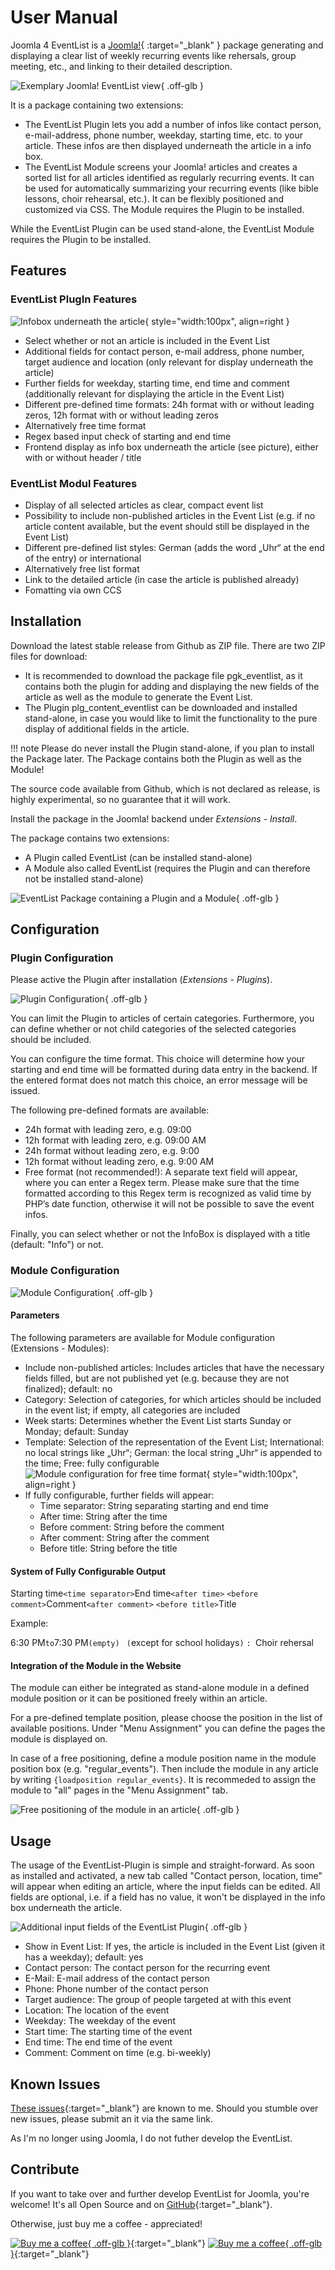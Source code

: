 # User Manual

Joomla 4 EventList is a [Joomla!](https://www.joomla.org){ :target="_blank" } package generating and displaying a clear list of weekly recurring events like rehersals, group meeting, etc., and linking to their detailed description.

![Exemplary Joomla! EventList view](assets/images/Portfolio_EventList.png){ .off-glb }

It is a package containing two extensions:

- The EventList Plugin lets you add a number of infos like contact person, e-mail-address, phone number, weekday, starting time, etc. to your article. These infos are then displayed underneath the article in a info box.
- The EventList Module screens your Joomla! articles and creates a sorted list for all articles identified as regularly recurring events. It can be used for automatically summarizing your recurring events (like bible lessons, choir rehearsal, etc.). It can be flexibly positioned and customized via CSS. The Module requires the Plugin to be installed. 

While the EventList Plugin can be used stand-alone, the EventList Module requires the Plugin to be installed.

## Features

### EventList PlugIn Features

![Infobox underneath the article](assets/images/EventList_Plugin_Ausgabe.png){ style="width:100px", align=right }

- Select whether or not an article is included in the Event List
- Additional fields for contact person, e-mail address, phone number, target audience and location (only relevant for display underneath the article)
- Further fields for weekday, starting time, end time and comment (additionally relevant for displaying the article in the Event List)
- Different pre-defined time formats: 24h format with or without leading zeros, 12h format with or without leading zeros
- Alternatively free time format
- Regex based input check of starting and end time
- Frontend display as info box underneath the article (see picture), either with or without header / title

### EventList Modul Features

- Display of all selected articles as clear, compact event list
- Possibility to include non-published articles in the Event List (e.g. if no article content available, but the event should still be displayed in the Event List)
- Different pre-defined list styles: German (adds the word „Uhr“ at the end of the entry) or international
- Alternatively free list format
- Link to the detailed article (in case the article is published already)
- Fomatting via own CCS

## Installation

Download the latest stable release from Github as ZIP file. There are two ZIP files for download:

- It is recommended to download the package file pgk_eventlist, as it contains both the plugin for adding and displaying the new fields of the article as well as the module to generate the Event List.
- The Plugin plg_content_eventlist can be downloaded and installed stand-alone, in case you would like to limit the functionality to the pure display of additional fields in the article.

!!! note
    Please do never install the Plugin stand-alone, if you plan to install the Package later. The Package contains both the Plugin as well as the Module!

The source code available from Github, which is not declared as release, is highly experimental, so no guarantee that it will work.

Install the package in the Joomla! backend under *Extensions - Install*.

The package contains two extensions:

- A Plugin called EventList (can be installed stand-alone)
- A Module also called EventList (requires the Plugin and can therefore not be installed stand-alone)

![EventList Package containing a Plugin and a Module](assets/images/EventList_Installation_Erweiterungen.png){ .off-glb }

## Configuration

### Plugin Configuration

Please active the Plugin after installation (*Extensions - Plugins*).

![Plugin Configuration](assets/images/EventList_Plugin_Konfiguration.png){ .off-glb }

You can limit the Plugin to articles of certain categories. Furthermore, you can define whether or not child categories of the selected categories should be included.

You can configure the time format. This choice will determine how your starting and end time will be formatted during data entry in the backend. If the entered format does not match this choice, an error message will be issued.

The following pre-defined formats are available:

- 24h format with leading zero, e.g. 09:00
- 12h format with leading zero, e.g. 09:00 AM
- 24h format without leading zero, e.g. 9:00
- 12h format without leading zero, e.g. 9:00 AM
- Free format (not recommended!): A separate text field will appear, where you can enter a Regex term. Please make sure that the time formatted according to this Regex term is recognized as valid time by PHP’s date function, otherwise it will not be possible to save the event infos.

Finally, you can select whether or not the InfoBox is displayed with a title (default: "Info") or not.

### Module Configuration

![Module Configuration](assets/images/EventList_Modul_Konfiguration.png){ .off-glb }

#### Parameters

The following parameters are available for Module configuration (Extensions - Modules):

- Include non-published articles: Includes articles that have the necessary fields filled, but are not published yet (e.g. because they are not finalized); default: no
- Category: Selection of categories, for which articles should be included in the event list; if empty, all categories are included
- Week starts: Determines whether the Event List starts Sunday or Monday; default: Sunday
- Template: Selection of the representation of the Event List; International: no local strings like „Uhr“; German: the local string „Uhr“ is appended to the time; Free: fully configurable
![Module configuration for free time format](assets/images/Eventlist_Modul_Konfiguration_FreiesTemplate.png){ style="width:100px", align=right }
- If fully configurable, further fields will appear:
    - Time separator: String separating starting and end time
    - After time: String after the time
    - Before comment: String before the comment
    - After comment: String after the comment
    - Before title: String before the title

#### System of Fully Configurable Output

Starting time`<time separator>`End time`<after time>` `<before comment>`Comment`<after comment>` `<before title>`Title

Example:

6:30 PM` to `7:30 PM`(empty)` ` (`except for school holidays`)` `: `Choir rehersal

#### Integration of the Module in the Website

The module can either be integrated as stand-alone module in a defined module position or it can be positioned freely within an article.

For a pre-defined template position, please choose the position in the list of available positions. Under "Menu Assignment" you can define the pages the module is displayed on.

In case of a free positioning, define a module position name in the module position box (e.g. "regular_events"). Then include the module in any article by writing `{loadposition regular_events}`. It is recommeded to assign the module to "all" pages in the "Menu Assignment" tab.

![Free positioning of the module in an article](assets/images/Eventlist_Modul_Konfiguration_FreiePositionierung.png){ .off-glb }

## Usage

The usage of the EventList-Plugin is simple and straight-forward. As soon as installed and activated, a new tab called "Contact person, location, time" will appear when editing an article, where the input fields can be edited. All fields are optional, i.e. if a field has no value, it won't be displayed in the info box underneath the article.

![Additional input fields of the EventList Plugin](assets/images/Eventlist_Plugin_Eingabe.png){ .off-glb }

- Show in Event List: If yes, the article is included in the Event List (given it has a weekday); default: yes
- Contact person: The contact person for the recurring event
- E-Mail: E-mail address of the contact person
- Phone: Phone number of the contact person
- Target audience: The group of people targeted at with this event
- Location: The location of the event
- Weekday: The weekday of the event
- Start time: The starting time of the event
- End time: The end time of the event
- Comment: Comment on time (e.g. bi-weekly)

## Known Issues

[These issues](https://github.com/UlricusR/joomla4-eventlist/issues){:target="_blank"} are known to me. Should you stumble over new issues, please submit an it via the same link.

As I'm no longer using Joomla, I do not futher develop the EventList.

## Contribute

If you want to take over and further develop EventList for Joomla, you're welcome! It's all Open Source and on [GitHub](https://github.com/UlricusR/joomla4-eventlist){:target="_blank"}.

Otherwise, just buy me a coffee - appreciated!

[![Buy me a coffee](assets/images/buymeacoffee_darkbackground.png#only-dark){ .off-glb }](https://www.buymeacoffee.com/ulricus){:target="_blank"}
[![Buy me a coffee](assets/images/buymeacoffee_lightbackground.png#only-light){ .off-glb }](https://www.buymeacoffee.com/ulricus){:target="_blank"}
